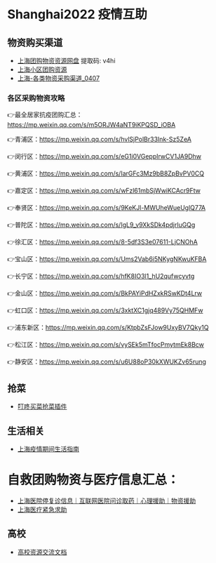 # Shanghai2022 疫情互助

## 物资购买渠道

- [上海团购物资资源网盘](https://pan.baidu.com/s/11Rgysl9idb3m1UUFot6IRQ?pwd=v4hi) 提取码: v4hi 
- [上海小区团购资源](https://docs.qq.com/sheet/DTkV3Ulp0aGtZUmtp)
- [上海-各类物资采购渠道_0407](https://docs.qq.com/sheet/DSnBQbFFidmNQTFlQ?tab=BB08J2&scode=)

### 各区采购物资攻略

👉最全居家抗疫团购汇总：https://mp.weixin.qq.com/s/m5ORJW4aNT9iKPQSD_iOBA

👉青浦区：https://mp.weixin.qq.com/s/hvlSjPolBr33Ink-Sz5ZeA

👉闵行区：https://mp.weixin.qq.com/s/eG1i0VGeppIrwCV1JA9Dhw

👉黄浦区：https://mp.weixin.qq.com/s/IarGFc3Mz9bB8ZpBvPV0CQ

👉嘉定区：https://mp.weixin.qq.com/s/wFzl61mbSjWwiKCAcr9Ftw

👉奉贤区：https://mp.weixin.qq.com/s/9KeKJl-MWUheWueUglQ77A

👉普陀区：https://mp.weixin.qq.com/s/IgL9_v9XkSDk4pdjrluGQg

👉徐汇区：https://mp.weixin.qq.com/s/8-5df3S3e07611-LjCNOhA

👉宝山区：https://mp.weixin.qq.com/s/Ums2Vab6i5NKygNKwuKFBA

👉长宁区：https://mp.weixin.qq.com/s/hfK8IO3l1_hU2qufwcyvtg

👉金山区：https://mp.weixin.qq.com/s/BkPAYiPdHZxkRSwKDt4Lrw

👉虹口区：https://mp.weixin.qq.com/s/3xktXC1gjq489Vy75QHMFw

👉浦东新区：https://mp.weixin.qq.com/s/KtpbZsFJow9UxyBV7Qky1Q

👉松江区：https://mp.weixin.qq.com/s/vySEk5mTfocPmytmEk8Bcw

👉静安区：https://mp.weixin.qq.com/s/u6U88oP30kXWUKZv65rung




## 抢菜

- [叮咚买菜抢菜插件](https://mp.weixin.qq.com/s/7L5HSl0rirHjcZovoyIFMg)


## 生活相关
 
- [上海疫情期间生活指南](https://www.wolai.com/6TLbKJYT1JTq3cFqXTWVXC)

# 自救团购物资与医疗信息汇总：

- [上海医院停复诊信息｜互联网医院问诊取药｜心理援助｜物资援助](https://docs.qq.com/sheet/DUGtlbFZpYUROZVlC)
- [上海医疗紧急求助](https://docs.qq.com/sheet/DQkxnQmxjYndhdGlX)





## 高校

- [高校资源交流文档](https://docs.qq.com/sheet/DYWtwQ1ZVZHVRdklN?tab=yv7neq)

